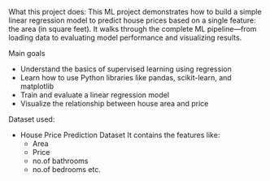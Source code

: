 What this project does:
This  ML project demonstrates how to build a simple linear regression model to predict house prices based on a single feature: the area (in square feet). It walks through the complete ML pipeline—from loading data to evaluating model performance and visualizing results.

Main goals
- Understand the basics of supervised learning using regression
- Learn how to use Python libraries like pandas, scikit-learn, and matplotlib
- Train and evaluate a linear regression model
- Visualize the relationship between house area and price


Dataset used:
- House Price Prediction Dataset
It contains the features like:
  - Area
  - Price
  - no.of bathrooms
  - no.of bedrooms  etc.
